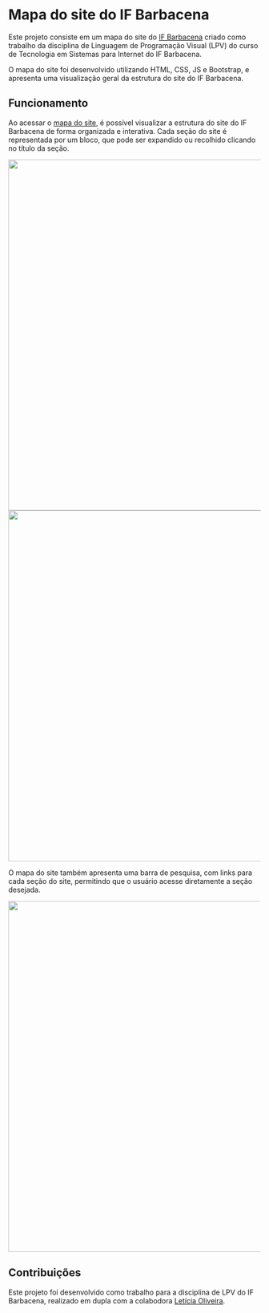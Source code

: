 # Mapa do site do IF Barbacena

Este projeto consiste em um mapa do site do <a href="https://www.ifsudestemg.edu.br/barbacena">IF Barbacena</a> criado como trabalho da disciplina de Linguagem de Programação Visual (LPV) do curso de Tecnologia em Sistemas para Internet do IF Barbacena.

O mapa do site foi desenvolvido utilizando HTML, CSS, JS e Bootstrap, e apresenta uma visualização geral da estrutura do site do IF Barbacena.

## Funcionamento
Ao acessar o <a href="https://yuryoaraujo.github.io/Mapa-do-Site/">mapa do site</a>, é possível visualizar a estrutura do site do IF Barbacena de forma organizada e interativa. Cada seção do site é representada por um bloco, que pode ser expandido ou recolhido clicando no título da seção.

<img src="https://user-images.githubusercontent.com/127779626/230625864-d64b5235-8ac8-41bb-b040-839ce5d27a4f.png" width="700px">
<br>
<img src="https://user-images.githubusercontent.com/127779626/230626506-3baabed4-9d76-4ffb-8179-6bc05a10c675.png" width="700px">


O mapa do site também apresenta uma barra de pesquisa, com links para cada seção do site, permitindo que o usuário acesse diretamente a seção desejada.

<img src="https://user-images.githubusercontent.com/127779626/230627665-ed207599-4946-424e-b3b2-127a69002889.png" width="700px">

## Contribuições
Este projeto foi desenvolvido como trabalho para a disciplina de LPV do IF Barbacena, realizado em dupla com a colabodora <a href="https://github.com/LeticiaKOSilva">Letícia Oliveira</a>.
